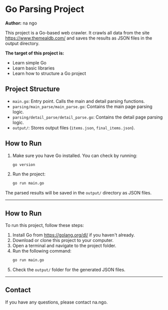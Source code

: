 # Go Parsing Project 

**Author:** na ngo

This project is a Go-based web crawler. It crawls all data from the site https://www.themealdb.com/ and saves the results as JSON files in the output directory.

**The target of this project is:**
- Learn simple Go
- Learn basic libraries
- Learn how to structure a Go project

## Project Structure

- `main.go`: Entry point. Calls the main and detail parsing functions.
- `parsing/main_parse/main_parse.go`: Contains the main page parsing logic.
- `parsing/detail_parse/detail_parse.go`: Contains the detail page parsing logic.
- `output/`: Stores output files (`items.json`, `final_items.json`).

## How to Run

1. Make sure you have Go installed. You can check by running:
   ```sh
   go version
   ```
2. Run the project:
   ```sh
   go run main.go
   ```

The parsed results will be saved in the `output/` directory as JSON files.

---

## How to Run

To run this project, follow these steps:

1. Install Go from https://golang.org/dl/ if you haven't already.
2. Download or clone this project to your computer.
3. Open a terminal and navigate to the project folder.
4. Run the following command:
   ```sh
   go run main.go
   ```
5. Check the `output/` folder for the generated JSON files.

---

## Contact

If you have any questions, please contact na.ngo.
